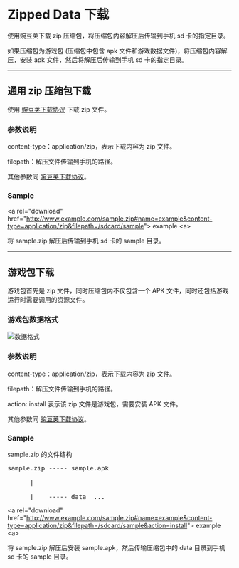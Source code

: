 # Zipped Data 下载
使用豌豆荚下载 zip 压缩包，将压缩包内容解压后传输到手机 sd 卡的指定目录。

如果压缩包为游戏包 (压缩包中包含 apk 文件和游戏数据文件)，将压缩包内容解压，安装 apk 文件，然后将解压后传输到手机 sd 卡的指定目录。

----------

## 通用 zip 压缩包下载

使用 [豌豆荚下载协议](https://github.com/wandoulabs/developer-documents/blob/master/Doraemon/Download%20Link.md) 下载 zip 文件。

### 参数说明

content-type：application/zip，表示下载内容为 zip 文件。

filepath：解压文件传输到手机的路径。

其他参数同 [豌豆荚下载协议](https://github.com/wandoulabs/developer-documents/blob/master/Doraemon/Download%20Link.md)。

### Sample

&lt;a rel="download" href="http://www.example.com/sample.zip#name=example&content-type=application/zip&filepath=/sdcard/sample"&gt; example &lt;a&gt;

将 sample.zip 解压后传输到手机 sd 卡的 sample 目录。

----------

## 游戏包下载

游戏包首先是 zip 文件，同时压缩包内不仅包含一个 APK 文件，同时还包括游戏运行时需要调用的资源文件。

### 游戏包数据格式

![数据格式][game_package_data_structure]

### 参数说明

content-type：application/zip，表示下载内容为 zip 文件。

filepath：解压文件传输到手机的路径。

action: install 表示该 zip 文件是游戏包，需要安装 APK 文件。

其他参数同 [豌豆荚下载协议](https://github.com/wandoulabs/developer-documents/blob/master/Doraemon/Download%20Link.md)。

### Sample

sample.zip 的文件结构

<pre>
sample.zip ----- sample.apk

      |
      
      |    ----- data  ...
</pre>

&lt;a rel="download" href="http://www.example.com/sample.zip#name=example&content-type=application/zip&filepath=/sdcard/sample&action=install"&gt; example &lt;a&gt;

将 sample.zip 解压后安装 sample.apk，然后传输压缩包中的 data 目录到手机 sd 卡的 sample 目录。

  [game_package_data_structure]: https://github.com/wandoulabs/developer-documents/blob/master/Doraemon/pictures/game_package.png?raw=true
